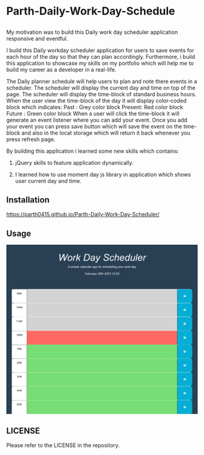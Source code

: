 # Parth-Daily-Work-Day-Schedule

##

My motivation was to build this Daily work day scheduler application responsive and eventful.

I build this Daily workday scheduler application for users to save events for each hour of the day so that they can plan accordingly. Furthermore, i build this application to showcase my skills on my portfolio which will help me to build my career as a developer in a real-life.

The Daily planner schedule will help users to plan and note there events in a scheduler. The scheduler will display the current day and time on top of the page. The scheduler will display the time-block of standard business hours. When the user view the time-block of the day it will display color-coded block which indicates:
Past : Grey color block
Present: Red color block
Future : Green color block
When a user will click the time-block it will generate an event listener where you can add your event. Once you add your event you can press save button which will save the event on the time-block and also in the locat storage which will return it back whenever you press refresh page.

By building this application i learned some new skills which contains:

1) jQuery skills to feature application dynamically.

2) I learned how to use moment day js library in application which shows user current day and time.


## Installation

https://parth0415.github.io/Parth-Daily-Work-Day-Scheduler/

## Usage
![Project](./assets/images/new%20screenshot.png "Project4")

## LICENSE
Please refer to the LICENSE in the repository.

